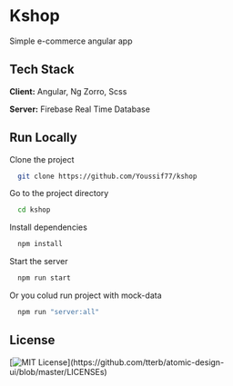 # Kshop

Simple e-commerce angular app

## Tech Stack

**Client:** Angular, Ng Zorro, Scss

**Server:** Firebase Real Time Database

## Run Locally

Clone the project

```bash
  git clone https://github.com/Youssif77/kshop
```

Go to the project directory

```bash
  cd kshop
```

Install dependencies

```bash
  npm install
```

Start the server

```bash
  npm run start
```

Or you colud run project with mock-data

```bash
  npm run "server:all"
```

## License

[![MIT License](https://img.shields.io/apm/l/atomic-design-ui.svg?)](https://github.com/tterb/atomic-design-ui/blob/master/LICENSEs)
